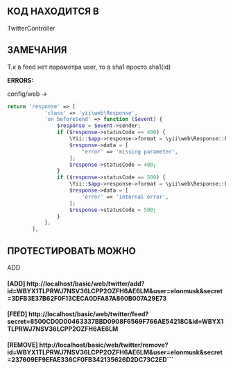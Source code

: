 КОД НАХОДИТСЯ В
------------

TwitterController

ЗАМЕЧАНИЯ
------------

Т.к в feed нет параметра user, то в sha1 просто sha1(id)

**ERRORS:**

config/web -> 

```php
return 'response' => [
            'class' => 'yii\web\Response',
            'on beforeSend' => function ($event) {
                $response = $event->sender;
                if ($response->statusCode == 400) {
                    \Yii::$app->response->format = \yii\web\Response::FORMAT_JSON;
                    $response->data = [
                        'error' => 'missing parameter',
                    ];
                    $response->statusCode = 400;
                }
                if ($response->statusCode == 500) {
                    \Yii::$app->response->format = \yii\web\Response::FORMAT_JSON;
                    $response->data = [
                        'error' => 'internal error',
                    ];
                    $response->statusCode = 500;
                }
            },
        ],
```

ПРОТЕСТИРОВАТЬ МОЖНО
-------
ADD

#### [ADD] http://localhost/basic/web/twitter/add?id=WBYX1TLPRWJ7NSV36LCPP2OZFH6AE6LM&user=elonmusk&secret=3DFB3E37B62F0F13CECA0DFA87A860B007A29E73

#### [FEED] http://localhost/basic/web/twitter/feed?secret=8500CD0D00463337BBD0908F6569F766AE54218C&id=WBYX1TLPRWJ7NSV36LCPP2OZFH6AE6LM

#### [REMOVE] http://localhost/basic/web/twitter/remove?id=WBYX1TLPRWJ7NSV36LCPP2OZFH6AE6LM&user=elonmusk&secret=237609EF9EFAE336CF0FB342135626D2DC73C2ED```
